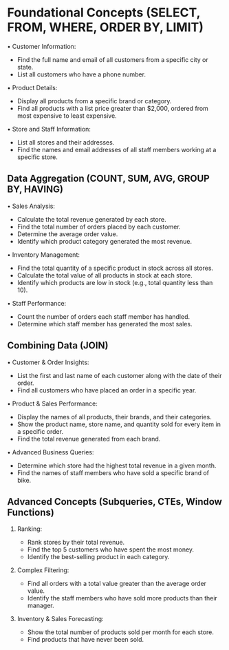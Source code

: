 # Foundational Concepts (SELECT, FROM, WHERE, ORDER BY, LIMIT)
•	Customer Information:

- Find the full name and email of all customers from a specific city or state.
- List all customers who have a phone number.
  
•	Product Details:

- Display all products from a specific brand or category.
- Find all products with a list price greater than $2,000, ordered from most expensive to least expensive.
  
•	Store and Staff Information:

- List all stores and their addresses.
- Find the names and email addresses of all staff members working at a specific store.

## Data Aggregation (COUNT, SUM, AVG, GROUP BY, HAVING)
•	Sales Analysis:

- Calculate the total revenue generated by each store.
- Find the total number of orders placed by each customer.
- Determine the average order value.
- Identify which product category generated the most revenue.
  
•	Inventory Management:

- Find the total quantity of a specific product in stock across all stores.
- Calculate the total value of all products in stock at each store.
- Identify which products are low in stock (e.g., total quantity less than 10).
  
•	Staff Performance:

- Count the number of orders each staff member has handled.
- Determine which staff member has generated the most sales.

## Combining Data (JOIN)

•	Customer & Order Insights:

- List the first and last name of each customer along with the date of their order.
- Find all customers who have placed an order in a specific year.
  
•	Product & Sales Performance:

- Display the names of all products, their brands, and their categories.
- Show the product name, store name, and quantity sold for every item in a specific order.
- Find the total revenue generated from each brand.
  
•	Advanced Business Queries:

- Determine which store had the highest total revenue in a given month.
- Find the names of staff members who have sold a specific brand of bike.

## Advanced Concepts (Subqueries, CTEs, Window Functions)

1. Ranking:
   - Rank stores by their total revenue.
   - Find the top 5 customers who have spent the most money.
   - Identify the best-selling product in each category.
     
2. Complex Filtering:
   - Find all orders with a total value greater than the average order value.
   - Identify the staff members who have sold more products than their manager.
     
3. Inventory & Sales Forecasting:
    - Show the total number of products sold per month for each store.
    - Find products that have never been sold.

